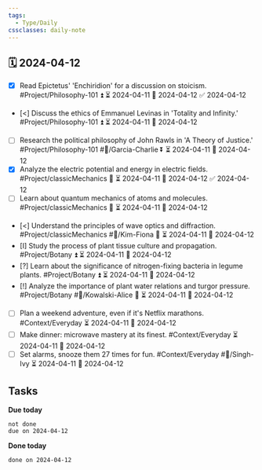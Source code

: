 ```yaml
---
tags:
  - Type/Daily
cssclasses: daily-note
---
```


## 🗓️ 2024-04-12

- [x] Read Epictetus' 'Enchiridion' for a discussion on stoicism. #Project/Philosophy-101 ⏫ ⏳ 2024-04-11 📅 2024-04-12 ✅ 2024-04-12
- [<] Discuss the ethics of Emmanuel Levinas in 'Totality and Infinity.' #Project/Philosophy-101 ⏫ ⏳ 2024-04-11 📅 2024-04-12
- [ ] Research the political philosophy of John Rawls in 'A Theory of Justice.' #Project/Philosophy-101 #👤/Garcia-Charlie ⏬ ⏳ 2024-04-11 📅 2024-04-12
- [x] Analyze the electric potential and energy in electric fields. #Project/classicMechanics 🔼 ⏳ 2024-04-11 📅 2024-04-12 ✅ 2024-04-12
- [ ] Learn about quantum mechanics of atoms and molecules. #Project/classicMechanics 🔽 ⏳ 2024-04-11 📅 2024-04-12
- [<] Understand the principles of wave optics and diffraction. #Project/classicMechanics #👤/Kim-Fiona 🔺 ⏳ 2024-04-11 📅 2024-04-12
- [I] Study the process of plant tissue culture and propagation. #Project/Botany ⏫ ⏳ 2024-04-11 📅 2024-04-12
- [?] Learn about the significance of nitrogen-fixing bacteria in legume plants. #Project/Botany ⏫ ⏳ 2024-04-11 📅 2024-04-12
- [!] Analyze the importance of plant water relations and turgor pressure. #Project/Botany #👤/Kowalski-Alice 🔺 ⏳ 2024-04-11 📅 2024-04-12
- [ ] Plan a weekend adventure, even if it's Netflix marathons. #Context/Everyday ⏳ 2024-04-11 📅 2024-04-12
- [ ] Make dinner: microwave mastery at its finest. #Context/Everyday ⏳ 2024-04-11 📅 2024-04-12
- [ ] Set alarms, snooze them 27 times for fun. #Context/Everyday #👤/Singh-Ivy ⏳ 2024-04-11 📅 2024-04-12

## Tasks

**Due today**

```tasks
not done
due on 2024-04-12
```

**Done today**

```tasks
done on 2024-04-12
```
            